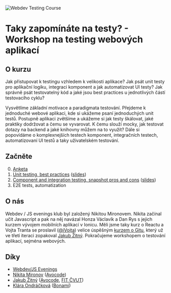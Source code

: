 ![Webdev Testing Course](https://imgur.com/download/5LR0m1Y)

# Taky zapomínáte na testy? - Workshop na testing webových aplikací

## O kurzu

Jak přistupovat k testingu vzhledem k velikosti aplikace? Jak psát unit testy pro aplikační logiku, integraci komponent a jak automatizovat UI testy? Jak správně psát testovatelný kód a jaké jsou best practices u jednotlivých částí testovacího cyklu?

Vysvětlíme základní motivace a paradigmata testování. Přejdeme k jednoduché webové aplikaci, kde si ukážeme psaní jednoduchých unit testů. Postupně aplikaci zvětšíme a ukážeme si jak testy škálovat, jaké praktiky dodržovat a čemu se vyvarovat. K čemu slouží mocky, jak testovat dotazy na backend a jaké knihovny můžem na to využít? Dále si popovídáme o komplexnejších testech komponent, integračních testech, automatizovaní UI testů a taky uživatelském testování.


## Začněte

0. [Anketa](https://goo.gl/forms/DGQre5fQ7wivjrsy2)
1. [Unit testing, best practices](./unit-tests.md) ([slides](https://goo.gl/zEzvot))
2. [Component and integration testing, snapshot pros and cons](./integration-tests.md) ([slides](https://docs.google.com/presentation/d/1NpHtm3zHxGMi5ex-axftg8s0euaRlu70TcR8L0ybtws/edit#slide=id.p))
3. E2E tests, automatization



## O nás

Webdev / JS evenings klub byl založený Nikitou Mironovem. Nikita začínal učit Javascript a pak na něj navázal Honza Václavík a Dan Rys s jejich kurzem vývojem mobilních aplikací v Ionicu. Měli jsme taky kurz o Reactu a Vojta Tranta se proslavil ([@iVojta](https://twitter.com/ivojta)) velice úspěšným [kurzem o Gitu](https://github.com/webdev-js-evenings/git-workshop), který už ve třetí iteraci zopakoval [Jakub Žitný](http://twitter.com/jakubzitny). Pokračujeme workshopem o testování aplikací, sejména webových.


## Díky

- [Webdev/JS Evenings](https://www.facebook.com/groups/webdevjs)
- [Nikita Mironov](https://www.facebook.com/why7e) ([Avocode](https://avocode.com))
- [Jakub Žitný](http://twitter.com/jakubzitny) ([Avocode](https://avocode.com), [FIT ČVUT](https://datalab.fit.cvut.cz))
- [Klára Ondráčková](https://www.facebook.com/klara.ondr) ([Bonami](https://www.bonami.cz))
